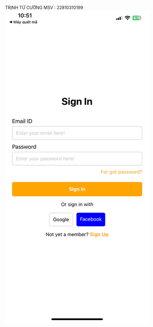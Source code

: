 TRỊNH TỨ CƯỜNG
MSV : 22810310199
![anh1](https://github.com/Cuongtutrinh/mobile4th3/blob/main/046fb6b209d0b88ee1c1.jpg)
